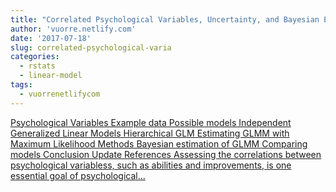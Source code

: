 ```yaml
---
title: "Correlated Psychological Variables, Uncertainty, and Bayesian Estimation"
author: 'vuorre.netlify.com'
date: '2017-07-18'
slug: correlated-psychological-varia
categories:
  - rstats
  - linear-model
tags:
  - vuorrenetlifycom
---
```


[Psychological Variables Example data Possible models Independent Generalized Linear Models Hierarchical GLM Estimating GLMM with Maximum Likelihood Methods Bayesian estimation of GLMM Comparing models Conclusion Update References Assessing the correlations between psychological variabless, such as abilities and improvements, is one essential goal of psychological...<click to read more>](https://vuorre.netlify.com/post/2017/correlated-psychological-variables-uncertainty-and-bayesian-estimation/)

